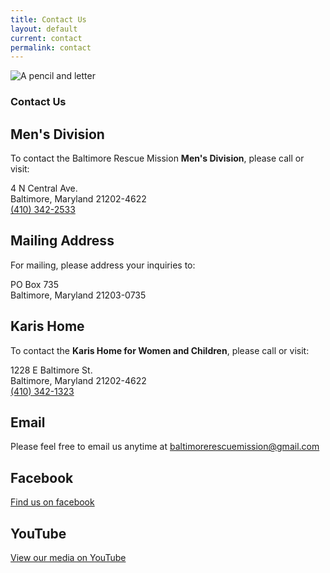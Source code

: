 ```yaml
---
title: Contact Us
layout: default
current: contact
permalink: contact
---
```

<main>
  <section class="homepage-hero  homepage-hero--mini">
      <img src="{{ "/img/headers/contact.jpg" | relative_url }}" alt="A pencil and letter">
  </section>

  <section class="container  white">
      <div class="row  text--center">
        <article>
          <h1>Contact Us</h1>
          <h2>Men's Division</h2>
          <p>To contact the Baltimore Rescue Mission <strong>Men's Division</strong>, please call or visit:</p>
          <p>4 N Central Ave.<br>Baltimore, Maryland 21202-4622<br><a href="tel:4103422533">(410) 342-2533</a></p>
          <h2>Mailing Address</h2>
          <p>For mailing, please address your inquiries to:</p>
          <p>PO Box 735<br>Baltimore, Maryland 21203-0735</p>
          <h2>Karis Home</h2>
          <p>To contact the <strong>Karis Home for Women and Children</strong>, please call or visit:</p>
          <p>1228 E Baltimore St.<br>Baltimore, Maryland 21202-4622<br><a href="tel:4103421323">(410) 342-1323</a></p>
          <h2>Email</h2>
          <p>Please feel free to email us anytime at <a aria-label="Email Baltimore Rescue Mission" href="mailto:baltimorerescuemission@gmail.com">baltimorerescuemission@gmail.com</a></p>
          <h2>Facebook</h2>
          <p><a aria-label="Find Baltimore Rescue Mission on Facebook" href="https://www.facebook.com/baltimorerescuemission/" target="_blank">Find us on facebook</a></p>
          <h2 id="youtube">YouTube</h2>
          <p><a aria-label="Find Baltimore Rescue Mission on Facebook" href="https://www.youtube.com/channel/UCw6ieoEP2b6a2AgWZeMU9cg" target="_blank">View our media on YouTube</a></p>
        </article>
      </div>
  </section>
</main>
